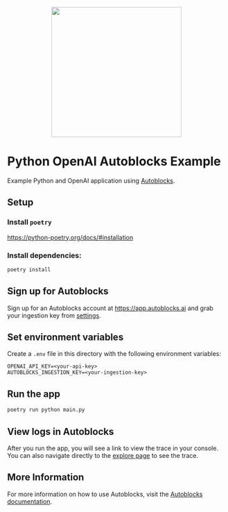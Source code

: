 <p align="center">
  <img src="https://app.autoblocks.ai/images/logo.png" width="300px">
</p>

# Python OpenAI Autoblocks Example

Example Python and OpenAI application using [Autoblocks](https://www.autoblocks.ai).

## Setup

### Install `poetry`

https://python-poetry.org/docs/#installation

### Install dependencies:

```bash
poetry install
```

## Sign up for Autoblocks

Sign up for an Autoblocks account at https://app.autoblocks.ai and grab your ingestion key from [settings](https://app.autoblocks.ai/settings/api-keys).

## Set environment variables

Create a `.env` file in this directory with the following environment variables:

```
OPENAI_API_KEY=<your-api-key>
AUTOBLOCKS_INGESTION_KEY=<your-ingestion-key>
```

## Run the app

```bash
poetry run python main.py
```

## View logs in Autoblocks

After you run the app, you will see a link to view the trace in your console. You can also navigate directly to the [explore page](https://app.autoblocks.ai/explore) to see the trace.

## More Information

For more information on how to use Autoblocks, visit the [Autoblocks documentation](https://docs.autoblocks.ai/).
